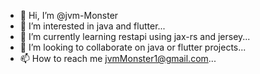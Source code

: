 - 👋 Hi, I’m @jvm-Monster
- 👀 I’m interested in java and flutter...
- 🌱 I’m currently learning restapi using jax-rs and jersey...
- 💞️ I’m looking to collaborate on java or flutter projects...
- 📫 How to reach me jvmMonster1@gmail.com...

<!---
jvm-Monster/jvm-Monster is a ✨ special ✨ repository because its `README.md` (this file) appears on your GitHub profile.
You can click the Preview link to take a look at your changes.
--->
